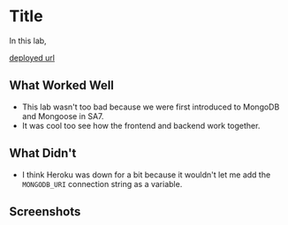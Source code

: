 # Title

In this lab, 

[deployed url](http://url-if-deployed-here)

## What Worked Well
- This lab wasn't too bad because we were first introduced to MongoDB and Mongoose in SA7.
- It was cool too see how the frontend and backend work together. 

## What Didn't
- I think Heroku was down for a bit because it wouldn't let me add the `MONGODB_URI` connection string as a variable. 

## Screenshots

